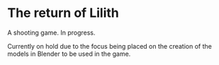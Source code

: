 # The return of Lilith
A shooting game. In progress.

Currently on hold due to the focus being placed on the creation of the models in Blender to be used in the game.
